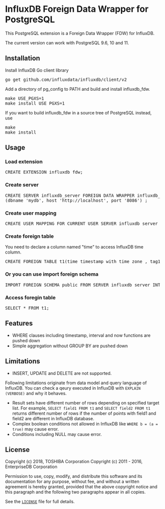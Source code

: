 # InfluxDB Foreign Data Wrapper for PostgreSQL
This PostgreSQL extension is a Foreign Data Wrapper (FDW) for InfluxDB.

The current version can work with PostgreSQL 9.6, 10 and 11.

## Installation
Install InfluxDB Go client library
<pre>
go get github.com/influxdata/influxdb/client/v2
</pre>

Add a directory of pg_config to PATH and build and install influxdb_fdw.
<pre>
make USE_PGXS=1
make install USE_PGXS=1
</pre>

If you want to build influxdb_fdw in a source tree of PostgreSQL instead, use
<pre>
make
make install
</pre>

## Usage
### Load extension
<pre>
CREATE EXTENSION influxdb_fdw;
</pre>

### Create server
<pre>
CREATE SERVER influxdb_server FOREIGN DATA WRAPPER influxdb_fdw OPTIONS
(dbname 'mydb', host 'http://localhost', port '8086') ;
</pre>

### Create user mapping
<pre>
CREATE USER MAPPING FOR CURRENT_USER SERVER influxdb_server OPTIONS(user 'user', password 'pass');
</pre>

### Create foreign table
You need to declare a column named "time" to access InfluxDB time column.
<pre>
CREATE FOREIGN TABLE t1(time timestamp with time zone , tag1 text, field1 integer) SERVER influxdb_server OPTIONS (table 'measurement1');
</pre>

### Or you can use import foreign schema
<pre>
IMPORT FOREIGN SCHEMA public FROM SERVER influxdb_server INTO public;
</pre>

### Access foregin table
<pre>
SELECT * FROM t1;
</pre>

## Features
- WHERE clauses including timestamp, interval and now functions are pushed down
- Simple aggregation without GROUP BY are pushed down

## Limitations
- INSERT, UPDATE and DELETE are not supported.

Following limitations originate from data model and query language of InfluxDB.
You can check a qeury executed in InfluxDB with `EXPLAIN (VERBOSE)` and why it behaves.
- Result sets have different number of rows depending on specified target list.
For example, `SELECT field1 FROM t1` and `SELECT field2 FROM t1` returns different number of rows if
the number of points with field1 and field2 are different in InfluxDB database. 
- Complex boolean conditions not allowed in InfluxDB like `WHERE b = (a = true)` may cause error.
- Conditions including NULL may cause error.

## License
Copyright (c) 2018, TOSHIBA Corporation 
Copyright (c) 2011 - 2016, EnterpriseDB Corporation

Permission to use, copy, modify, and distribute this software and its documentation for any purpose, without fee, and without a written agreement is hereby granted, provided that the above copyright notice and this paragraph and the following two paragraphs appear in all copies.

See the [`LICENSE`][4] file for full details.

[4]: LICENSE
